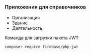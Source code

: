 ### Приложения для справочников 
* Организация
* Здание
* Деятельность

Команда для загрузки пакета JWT

```
composer require firebase/php-jwt
```

